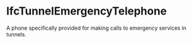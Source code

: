 IfcTunnelEmergencyTelephone
===========================
A phone specifically provided for making calls to emergency services in
tunnels.


